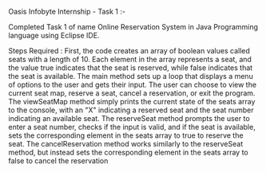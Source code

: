 Oasis Infobyte Internship - Task 1 :-

Completed Task 1 of name Online Reservation System in Java Programming language using Eclipse IDE.

Steps Required :
First, the code creates an array of boolean values called seats with a length of 10. Each element in the array represents a seat, and the value true indicates that the seat is reserved, while false indicates that the seat is available.
The main method sets up a loop that displays a menu of options to the user and gets their input. The user can choose to view the current seat map, reserve a seat, cancel a reservation, or exit the program.
The viewSeatMap method simply prints the current state of the seats array to the console, with an "X" indicating a reserved seat and the seat number indicating an available seat.
The reserveSeat method prompts the user to enter a seat number, checks if the input is valid, and if the seat is available, sets the corresponding element in the seats array to true to reserve the seat.
The cancelReservation method works similarly to the reserveSeat method, but instead sets the corresponding element in the seats array to false to cancel the reservation
